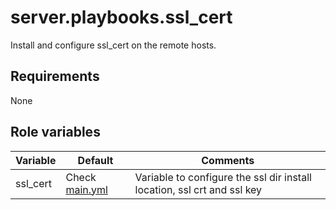 # server.playbooks.ssl_cert
Install and configure ssl_cert on the remote hosts.

## Requirements
None

## Role variables
| Variable | Default                                               | Comments                                                                |
|----------|-------------------------------------------------------|-------------------------------------------------------------------------|
| ssl_cert | Check [main.yml](../roles/ssl_cert/defaults/main.yml) | Variable to configure the ssl dir install location, ssl crt and ssl key |
